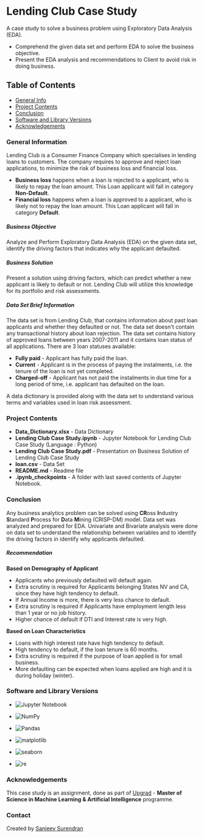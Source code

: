 # Lending Club Case Study
A case study to solve a business problem using Exploratory Data Analysis (EDA).
* Comprehend the given data set and perform EDA to solve the business objective.
* Present the EDA analysis and recommendations to Client to avoid risk in doing business.

## Table of Contents
* [General Info](#general-information)
* [Project Contents](#project-contents)
* [Conclusion](#conclusion)
* [Software and Library Versions](#software-and-library-versions)
* [Acknowledgements](#acknowledgements)

### General Information
Lending Club is a Consumer Finance Company which specialises in lending loans to customers. The company requires to approve and reject loan applications, to minimize the risk of business loss and financial loss.
* **Business loss** happens when a loan is rejected to a applicant, who is likely to repay the loan amount. This Loan applicant will fall in category **Non-Default**.
* **Financial loss** happens when a loan is approved to a applicant, who is likely not to repay the loan amount. This Loan applicant will fall in category **Default**.

##### Business Objective
Analyze and Perform Exploratory Data Analysis (EDA) on the given data set, identify the driving factors that indicates why the applicant defaulted.

##### Business Solution
Present a solution using driving factors, which can predict whether a new applicant is likely to default or not. Lending Club will utilize this knowledge for its portfolio and risk assessments.

##### Data Set Brief Information
The data set is from Lending Club, that contains information about past loan applicants and whether they defaulted or not. The data set doesn't contain any transactional history about loan rejection.
The data set contains history of approved loans between years 2007-2011 and it contains loan status of all applications. There are 3 loan statuses available:
* **Fully paid** - Applicant has fully paid the loan.
* **Current** - Applicant is in the process of paying the instalments, i.e. the tenure of the loan is not yet completed.
* **Charged-off** - Applicant has not paid the instalments in due time for a long period of time, i.e. applicant has defaulted on the loan.

A data dictionary is provided along with the data set to understand various terms and variables used in loan risk assessment.

### Project Contents
* **Data_Dictionary.xlsx** - Data Dictionary
* **Lending Club Case Study.ipynb** - Jupyter Notebook for Lending Club Case Study (Language : Python)
* **Lending Club Case Study.pdf** - Presentation on Business Solution of Lending Club Case Study
* **loan.csv** - Data Set
* **README.md** - Readme file
* **.ipynb_checkpoints** - A folder with last saved contents of Jupyter Notebook.


### Conclusion
Any business analytics problem can be solved using **CR**oss **I**ndustry **S**tandard **P**rocess for **D**ata **M**ining (CRISP-DM) model.
Data set was analyzed and prepared for EDA. Univariate and Bivariate analysis were done on data set to understand the relationship between variables and to identify the driving factors in identify why applicants defaulted.
##### Recommendation
**Based on Demography of Applicant**
* Applicants who previously defaulted will default again.
* Extra scrutiny is required for Applicants belonging States NV and CA, since they have high tendency to default.
* If Annual Income is more, there is very less chance to default.
* Extra scrutiny is required if Applicants have employment length less than 1 year or no job history.
* Higher chance of default if DTI and Interest rate is very high.

**Based on Loan Characteristics**
* Loans with high interest rate have high tendency to default.
* High tendency to default, if the loan tenure is 60 months.
* Extra scrutiny is required if the purpose of loan applied is for small business.
* More defaulting can be expected when loans applied are high and it is during holiday (winter).


### Software and Library Versions
* ![Jupyter Notebook](https://img.shields.io/static/v1?label=Jupyter%20Notebook&message=4.9.2&color=blue&labelColor=grey)

* ![NumPy](https://img.shields.io/static/v1?label=numpy&message=1.21.5&color=blue&labelColor=grey)

* ![Pandas](https://img.shields.io/static/v1?label=pandas&message=1.4.2&color=blue&labelColor=grey)

* ![matplotlib](https://img.shields.io/static/v1?label=matplotlib&message=3.5.1&color=blue&labelColor=grey)

* ![seaborn](https://img.shields.io/static/v1?label=seaborn&message=0.11.2&color=blue&labelColor=grey)

* ![re](https://img.shields.io/static/v1?label=re&message=2.2.1&color=blue&labelColor=grey)


### Acknowledgements
This case study is an assignment, done as part of [Upgrad](https://www.upgrad.com/ ) - **Master of Science in Machine Learning & Artificial Intelligence** programme.


### Contact
Created by [Sanjeev Surendran](https://github.com/Sanjeev-Surendran)


<!-- ## License -->
<!-- This project is not a open source and sharing the project files is prohibited. -->
